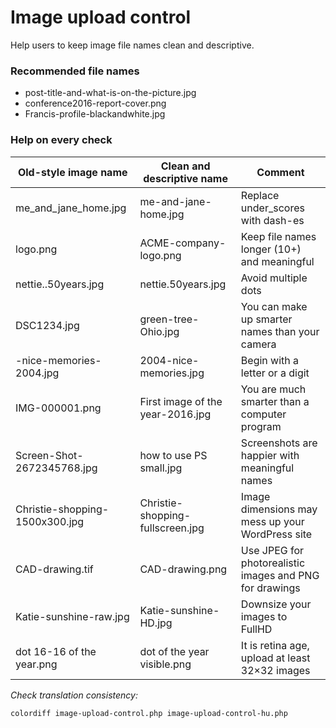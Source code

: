 # Image upload control

Help users to keep image file names clean and descriptive.

### Recommended file names

- post-title-and-what-is-on-the-picture.jpg
- conference2016-report-cover.png
- Francis-profile-blackandwhite.jpg

### Help on every check

| Old-style image name | Clean and descriptive name | Comment |
| -------------------- | -------------------------- | ------- |
| me_and_jane_home.jpg | me-and-jane-home.jpg | Replace under_scores with dash-es |
| logo.png | ACME-company-logo.png | Keep file names longer (10+) and meaningful |
| nettie..50years.jpg | nettie.50years.jpg | Avoid multiple dots |
| DSC1234.jpg | green-tree-Ohio.jpg | You can make up smarter names than your camera |
| -nice-memories-2004.jpg | 2004-nice-memories.jpg | Begin with a letter or a digit |
| IMG-000001.png | First image of the year-2016.jpg | You are much smarter than a computer program |
| Screen-Shot-2672345768.jpg | how to use PS small.jpg | Screenshots are happier with meaningful names |
| Christie-shopping-1500x300.jpg | Christie-shopping-fullscreen.jpg | Image dimensions may mess up your WordPress site |
| CAD-drawing.tif | CAD-drawing.png | Use JPEG for photorealistic images and PNG for drawings |
| Katie-sunshine-raw.jpg | Katie-sunshine-HD.jpg | Downsize your images to FullHD |
| dot 16-16 of the year.png | dot of the year visible.png | It is retina age, upload at least 32×32 images |

*Check translation consistency:*

```bash
colordiff image-upload-control.php image-upload-control-hu.php
```
